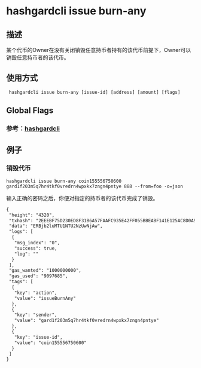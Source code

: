 # hashgardcli issue burn-any

## 描述
某个代币的Owner在没有关闭销毁任意持币者持有的该代币前提下，Owner可以销毁任意持币者的该代币。
## 使用方式
```
 hashgardcli issue burn-any [issue-id] [address] [amount] [flags]
```
## Global Flags

 ### 参考：[hashgardcli](../README.md)

## 例子
### 销毁代币
```shell
hashgardcli issue burn-any coin155556750600 gard1f203m5q7hr4tkf0vredrn4wpxkx7zngn4pntye 888 --from=foo -o=json
```
输入正确的密码之后，你便对指定的持币者的该代币完成了销毁。
```txt
{
 "height": "4320",
 "txhash": "2EEEBF75D230ED8F31B6A57FAAFC935E42FF055BBEABF141E125AC8D0A958D16",
 "data": "ERBjb2luMTU1NTU2NzUwNjAw",
 "logs": [
  {
   "msg_index": "0",
   "success": true,
   "log": ""
  }
 ],
 "gas_wanted": "1000000000",
 "gas_used": "9097685",
 "tags": [
  {
   "key": "action",
   "value": "issueBurnAny"
  },
  {
   "key": "sender",
   "value": "gard1f203m5q7hr4tkf0vredrn4wpxkx7zngn4pntye"
  },
  {
   "key": "issue-id",
   "value": "coin155556750600"
  }
 ]
}
```
